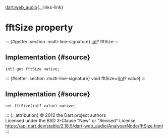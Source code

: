 [dart:web\_audio](../../dart-web_audio/dart-web_audio-library){._links-link}

fftSize property
================

::: {#getter .section .multi-line-signature}
[int](../../dart-core/int-class)? fftSize
:::

Implementation {#source}
--------------

``` {.language-dart data-language="dart"}
int? get fftSize native;
```

::: {#setter .section .multi-line-signature}
void fftSize=([int](../../dart-core/int-class)? value)
:::

Implementation {#source}
--------------

``` {.language-dart data-language="dart"}
set fftSize(int? value) native;
```

::: {._attribution}
© 2012 the Dart project authors\
Licensed under the BSD 3-Clause \"New\" or \"Revised\" License.\
<https://api.dart.dev/stable/2.18.5/dart-web_audio/AnalyserNode/fftSize.html>
:::
